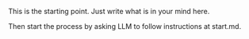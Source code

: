 This is the starting point.
Just write what is in your mind here.

Then start the process by asking LLM to follow instructions at start.md.
